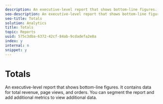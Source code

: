 ```yaml
---
description: An executive-level report that shows bottom-line figures. It contains data for total revenue, page views, and orders. You can segment the report and add additional metrics to view additional data.
seo-description: An executive-level report that shows bottom-line figures. It contains data for total revenue, page views, and orders. You can segment the report and add additional metrics to view additional data.
seo-title: Totals
solution: Analytics
title: Totals
topic: Reports
uuid: 575c3dba-6372-42cf-84ab-9cdadefa2e0a
index: y
internal: n
snippet: y
---
```


# Totals

An executive-level report that shows bottom-line figures. It contains data for total revenue, page views, and orders. You can segment the report and add additional metrics to view additional data.

